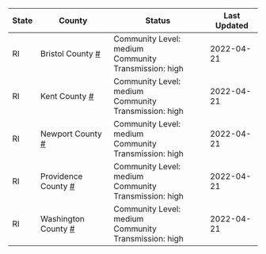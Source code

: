 State | County | Status | Last Updated
--- | --- | --- | --- 
RI | Bristol County <a href="#bristol_county">#</a> | <a name="bristol_county"></a>Community Level: medium<br/>Community Transmission: high | 2022-04-21
RI | Kent County <a href="#kent_county">#</a> | <a name="kent_county"></a>Community Level: medium<br/>Community Transmission: high | 2022-04-21
RI | Newport County <a href="#newport_county">#</a> | <a name="newport_county"></a>Community Level: medium<br/>Community Transmission: high | 2022-04-21
RI | Providence County <a href="#providence_county">#</a> | <a name="providence_county"></a>Community Level: medium<br/>Community Transmission: high | 2022-04-21
RI | Washington County <a href="#washington_county">#</a> | <a name="washington_county"></a>Community Level: medium<br/>Community Transmission: high | 2022-04-21
